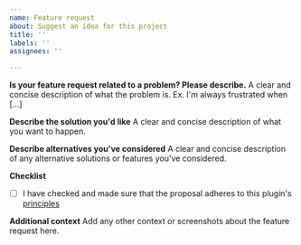 ```yaml
---
name: Feature request
about: Suggest an idea for this project
title: ''
labels: ''
assignees: ''

---
```


**Is your feature request related to a problem? Please describe.**
A clear and concise description of what the problem is. Ex. I'm always frustrated when [...]

**Describe the solution you'd like**
A clear and concise description of what you want to happen.

**Describe alternatives you've considered**
A clear and concise description of any alternative solutions or features you've considered.

**Checklist** 
<!-- Include this check when updating anything within packages/prettier-plugin-liquid -->
- [ ] I have checked and made sure that the proposal adheres to this plugin's [principles](/docs/prettier-plugin-liquid/principles/index.md)

**Additional context**
Add any other context or screenshots about the feature request here.
